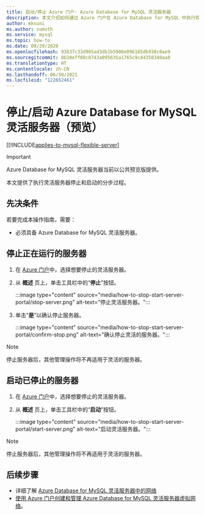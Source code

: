 ```yaml
---
title: 启动/停止 Azure 门户- Azure Database for MySQL 灵活服务器
description: 本文介绍如何通过 Azure 门户在 Azure Database for MySQL 中执行停止/启动操作。
author: mksuni
ms.author: sumuth
ms.service: mysql
ms.topic: how-to
ms.date: 09/29/2020
ms.openlocfilehash: 93837c33d905ad3db1b5906e096165db938c0ae9
ms.sourcegitcommit: 8b38eff08c8743a095635a1765c9c44358340aa8
ms.translationtype: HT
ms.contentlocale: zh-CN
ms.lasthandoff: 06/30/2021
ms.locfileid: "122652461"
---
```

# <a name="stopstart-an-azure-database-for-mysql---flexible-server-preview"></a>停止/启动 Azure Database for MySQL 灵活服务器（预览）

[[!INCLUDE[applies-to-mysql-flexible-server](../includes/applies-to-mysql-flexible-server.md)]

> [!IMPORTANT]
> Azure Database for MySQL 灵活服务器当前以公共预览版提供。

本文提供了执行灵活服务器停止和启动的分步过程。

## <a name="prerequisites"></a>先决条件

若要完成本操作指南，需要：

-   必须具备 Azure Database for MySQL 灵活服务器。

## <a name="stop-a-running-server"></a>停止正在运行的服务器

1.  在 [Azure 门户](https://portal.azure.com/)中，选择想要停止的灵活服务器。

2.  从 **概述** 页上，单击工具栏中的“**停止**”按钮。
    
    :::image type="content" source="media/how-to-stop-start-server-portal/stop-server.png" alt-text="停止灵活服务器。"::: 

3.  单击“**是**”以确认停止服务器。

    :::image type="content" source="media/how-to-stop-start-server-portal/confirm-stop.png" alt-text="确认停止灵活的服务器。"::: 

> [!NOTE]
> 停止服务器后，其他管理操作将不再适用于灵活的服务器。

## <a name="start-a-stopped-server"></a>启动已停止的服务器

1.  在 [Azure 门户](https://portal.azure.com/)中，选择想要停止的灵活服务器。

2.  从 **概述** 页上，单击工具栏中的“**启动**”按钮。

    :::image type="content" source="media/how-to-stop-start-server-portal/start-server.png" alt-text="启动灵活服务器。":::  

> [!NOTE]
> 停止服务器后，其他管理操作将不再适用于灵活的服务器。

## <a name="next-steps"></a>后续步骤
- 详细了解 [Azure Database for MySQL 灵活服务器中的网络](./concepts-networking.md)
- [使用 Azure 门户创建和管理 Azure Database for MySQL 灵活服务器虚拟网络](./how-to-manage-virtual-network-portal.md)。

